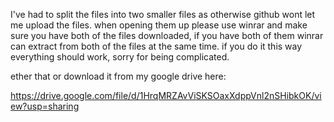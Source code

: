I've had to split the files into two smaller files as otherwise github wont let me upload the files. when opening them up please use winrar and make sure you have both of the files downloaded, if you have both of them winrar can extract from both of the files at the same time. if you do it this way everything should work, sorry for being complicated.

 
ether that or download it from my google drive here:

https://drive.google.com/file/d/1HrqMRZAvViSKSOaxXdppVnl2nSHibkOK/view?usp=sharing
